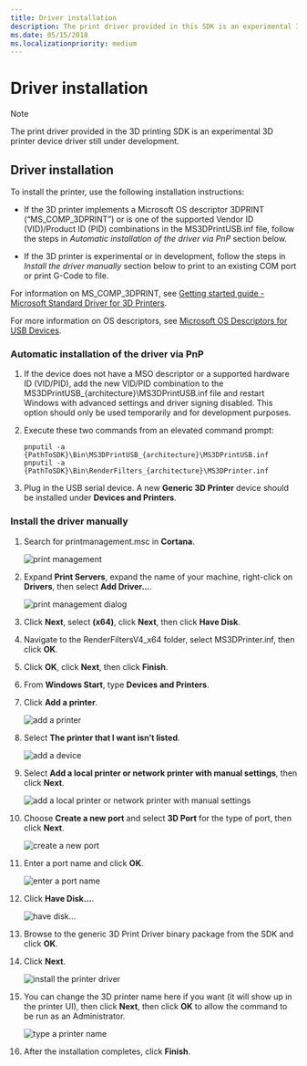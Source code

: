 ```yaml
---
title: Driver installation
description: The print driver provided in this SDK is an experimental 3D printer device driver still under development.
ms.date: 05/15/2018
ms.localizationpriority: medium
---
```


# Driver installation


> [!NOTE]
> The print driver provided in the 3D printing SDK is an experimental 3D printer device driver still under development.

## Driver installation


To install the printer, use the following installation instructions:

- If the 3D printer implements a Microsoft OS descriptor 3DPRINT (“MS\_COMP\_3DPRINT”) or is one of the supported Vendor ID (VID)/Product ID (PID) combinations in the MS3DPrintUSB.inf file, follow the steps in *Automatic installation of the driver via PnP* section below.

- If the 3D printer is experimental or in development, follow the steps in *Install the driver manually* section below to print to an existing COM port or print G-Code to file.

For information on MS_COMP_3DPRINT, see [Getting started guide - Microsoft Standard Driver for 3D Printers](./microsoft-standard-driver-for-3d-printers-.md).

For more information on OS descriptors, see [Microsoft OS Descriptors for USB Devices](../usbcon/microsoft-defined-usb-descriptors.md).

### Automatic installation of the driver via PnP

1.  If the device does not have a MSO descriptor or a supported hardware ID (VID/PID), add the new VID/PID combination to the MS3DPrintUSB\_{architecture}\\MS3DPrintUSB.inf file and restart Windows with advanced settings and driver signing disabled. This option should only be used temporarily and for development purposes.

2.  Execute these two commands from an elevated command prompt:

    ```console
    pnputil -a {PathToSDK}\Bin\MS3DPrintUSB_{architecture}\MS3DPrintUSB.inf
    pnputil -a {PathToSDK}\Bin\RenderFilters_{architecture}\MS3DPrinter.inf
    ```

3.  Plug in the USB serial device. A new **Generic 3D Printer** device should be installed under **Devices and Printers**.

### Install the driver manually

1.  Search for printmanagement.msc in **Cortana**.

    ![print management](images/g-code-1.png)

2.  Expand **Print Servers**, expand the name of your machine, right-click on **Drivers**, then select **Add Driver…**.

    ![print management dialog](images/g-code-2.png)

3.  Click **Next**, select **(x64)**, click **Next**, then click **Have Disk**.

4.  Navigate to the RenderFiltersV4\_x64 folder, select MS3DPrinter.inf, then click **OK**.

5.  Click **OK**, click **Next**, then click **Finish**.

6.  From **Windows Start**, type **Devices and Printers**.

7.  Click **Add a printer**.

    ![add a printer](images/g-code-3.png)

8.  Select **The printer that I want isn’t listed**.

    ![add a device](images/g-code-4.png)

9.  Select **Add a local printer or network printer with manual settings**, then click **Next**.

    ![add a local printer or network printer with manual settings](images/g-code-5.png)

10. Choose **Create a new port** and select **3D Port** for the type of port, then click **Next**.

    ![create a new port](images/g-code-6.png)

11. Enter a port name and click **OK**.

    ![enter a port name](images/g-code-7.png)

12. Click **Have Disk…**.

    ![have disk...](images/g-code-8.png)

13. Browse to the generic 3D Print Driver binary package from the SDK and click **OK**.

14. Click **Next**.

    ![install the printer driver](images/g-code-9.png)

15. You can change the 3D printer name here if you want (it will show up in the printer UI), then click **Next**, then click **OK** to allow the command to be run as an Administrator.

    ![type a printer name](images/g-code-10.png)

16. After the installation completes, click **Finish**.
